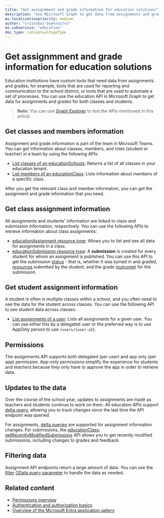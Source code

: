 ```yaml
---
title: "Get assignmment and grade information for education solutions"
description: "Use Microsoft Graph to get data from assignments and grades for education solution reporting, communication, and automation tools."
ms.localizationpriority: medium
author: "cristobal-buenrostro"
ms.subservice: "education"
doc_type: conceptualPageType
---
```


# Get assignmment and grade information for education solutions

Education institutions have custom tools that need data from assignments and grades; for example, tools that are used for reporting and communication to the school district, or tools that are used to automate a set of processes. You can use the education API in Microsoft Graph to get data for assignments and grades for both classes and students.

> **Note:** You can use [Graph Explorer](https://developer.microsoft.com/en-us/graph/graph-explorer) to test the APIs mentioned in this article.

## Get classes and members information

Assignment and grade information is part of the team in Microsoft Teams. You can get information about classes, members, and roles (student or teacher) in a team by using the following APIs:

- [List classes of an educationSchools](/graph/api/educationschool-list-classes): Returns a list of all classes in your education tenant.
- [List members of an educationClass](/graph/api/educationclass-list-members): Lists information about members of a specific class.

After you get the relevant class and member information, you can get the assignment and grade information that you need.

## Get class assignment information

All assignments and students' information are linked to class and submission information, respectively. You can use the following APIs to retrieve information about class assignments:

- [educationAssignment resource type](/graph/api/resources/educationassignment): Allows you to list and see all data for assignments in a class.
- [educationSubmission resource type](/graph/api/resources/educationsubmission): A **submission** is created for every student for whom an assignment is published. You can use this API to get the submission [status](/graph/api/resources/educationsubmission#properties) - that is, whether it was turned in and graded, [resources](/graph/api/educationsubmissionresource-get) submitted by the student, and the grade ([outcome](/graph/api/resources/educationoutcome)) for the submission.

## Get student assignment information

A student is often in multiple classes within a school, and you often need to see the data for the student across classes. You can use the following API to see student data across classes:

- [List assignments of a user](/graph/api/educationuser-list-assignments): Lists all assignments for a given user. You can use either this by a delegated user or the preferred way is to use AppOnly person to use  `/users/{user-id}`.

## Permissions

The assignments API supports both delegated (per user) and app only (per app) permission. App-only permissions simplify the experience for students and teachers because they only have to approve the app in order to retrieve data. 

## Updates to the data

Over the course of the school year, updates to assignments are made as teachers and students continue to work on them. All education APIs support [delta query](/graph/api/educationschool-delta), allowing you to track changes since the last time the API endpoint was queried.

For assignments, [delta queries](/graph/api/educationassignment-delta) are supported for assignment information changes. For submissions, the [educationClass: getRecentlyModifiedSubmissions](/graph/api/educationclass-getrecentlymodifiedsubmissions) API allows you to get recently modified submissions, including changes to grades and feedback.

## Filtering data

Assignment API endpoints return a large amount of data. You can use the [filter](/graph/query-parameters#filter-parameter) [OData query parameter](/graph/query-parameters) to handle the data as needed. 

## Related content

* [Permissions overview](/graph/permissions-overview?tabs=http) 
* [Authentication and authorization basics](/graph/auth/auth-concepts#register-your-app-with-the-microsoft-identity-platform) 
* [Overview of the Microsoft Entra application gallery](/azure/active-directory/manage-apps/overview-application-gallery)
